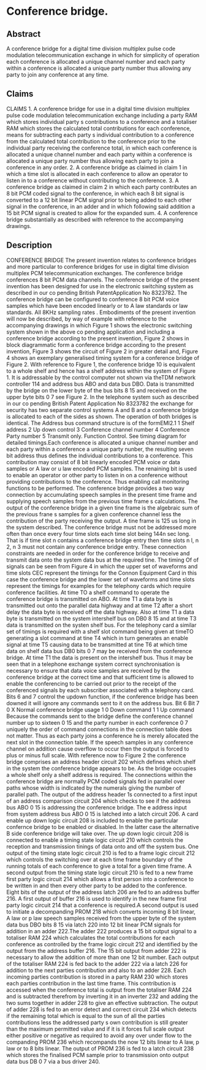 # Conference bridge.

## Abstract
A conference bridge for a digital time division multiplex pulse code modulation telecommunication exchange in which for simplicity of operation each conference is allocated a unique channel number and each party within a conference is allocated a unique party number thus allowing any party to join any conference at any time.

## Claims
CLAIMS 1. A conference bridge for use in a digital time division multiplex pulse code modulation telecommunication exchange including a party RAM which stores individual party s contributions to a conference and a totaliser RAM which stores the calculated total contributions for each conference, means for subtracting each party s individual contribution to a conference from the calculated total contribution to the conference prior to the individual party receiving the conference total, in which each conference is allocated a unique channel number and each party within a conference is allocated a unique party number thus allowing each party to join a conference in any order. 2. A conference bridge as claimed in claim 1 in which a time slot is allocated in each conference to allow an operator to listen in to a conference without contributing to the conference. 3. A conference bridge as claimed in claim 2 in which each party contributes an 8 bit PCM coded signal to the conference, in which each 8 bit signal is converted to a 12 bit linear PCM signal prior to being added to each other signal in the conference, in an adder and in which following said addition a 15 bit PCM signal is created to allow for the expanded sum. 4. A conference bridge substantially as described with reference to the accompanying drawings.

## Description
CONFERENCE BRIDGE The present invention relates to conference bridges and more particular to conference bridges for use in digital time division multiplex PCM telecommunication exchanges. The conference bridge conferences 8 bit PCM data channels. The conference bridge of the present invention has been designed for use in the electronic switching system as described in our co pending British PatentApplication No 8323782. The conference bridge can be configured to conference 8 bit PCM voice samples which have been encoded linearly or to A law standards or law standards. All 8KHz sampling rates . Embodiments of the present invention will now be described, by way of example with reference to the accompanying drawings in which Figure 1 shows the electronic switching system shown in the above co pending application and including a conference bridge according to the present invention, Figure 2 shows in block diagrammatic form a conference bridge according to the present invention, Figure 3 shows the circuit of Figure 2 in greater detail and, Figure 4 shows an exemplary generalised timing system for a conference bridge of Figure 2. With reference to Figure 1, the conference bridge 10 is equivalent to a whole shelf and hence has a shelf address within the system of Figure 1. It is addressable by the control computer not shown via theTDM network controller 114 and address bus ABO and data bus DBO. Data is transmitted by the bridge on the lower byte of the bus bits 8 15 and received on the upper byte bits 0 7 see Figure 2. In the telephone system such as described in our co pending British Patent Application No 8323782 the exchange for security has two separate control systems A and B and a conference bridge is allocated to each of the sides as shown. The operation of both bridges is identical. The Address bus command structure is of the formEMI2.1 1 Shelf address 2 Up down control 3 Conference channel number 4 Conference Party number 5 Transmit only. Function Control. See timing diagram for detailed timings.Each conference is allocated a unique channel number and each party within a conference a unique party nunber, the resulting seven bit address thus defines the individual contributions to a conference. This contribution may consist of 8 bit linearly encoded PCM voice or data samples or A law or u law encoded PCM samples. The renaining bit is used to enable an operator or other party to listen in on a conference without providing contributions to the conference. Thus enabling call monitoring functions to be performed. The conference bridge provides a two way connection by accumulating speech samples in the present time frame and supplying speech samples from the previous time frame s calculations. The output of the conference bridge in a given tine frame is the algebraic sum of the previous frane s samples for a given conference channel less the contribution of the party receiving the output. A tine frame is 125 us long in the system described. The conference bridge must not be addressed more often than once every four time slots each time slot being 144n sec long. That is if time slot n contains a conference bridge entry then time slots n l, n 2, n 3 must not contain any conference bridge entry. These connection constraints are needed in order for the conference bridge to receive and transmit data onto the system data bus at the required tine. The timing Of of signals can be seen from Figure 4 in which the upper set of waveforms and time slots CEC represent the timings for the Connon Equipment Card in this case the conference bridge and the lower set of waveforms and time slots represent the timings for examples for the telephony cards which require conference facilities. At time TO a shelf command to operate the conference bridge is transmitted on ABO. At time T1 a data byte is transmitted out onto the parallel data highway and at time T2 after a short delay the data byte is received off the data highway. Also at time T1 a data byte is transmitted on the system intershelf bus on DB0 8 15 and at time T3 data is transmitted on the systen shelf bus. For the telephony card a similar set of timings is required with a shelf slot command being given at timeTO generating a slot command at tine T4 which in turn generates an enable signal at time T5 causing data to be transmitted at tine T6 at which time data on shelf data bus DB0 bits 0 7 may be received from the conference bridge. At time T1 the data is present on the intershelf bus. Thus it may be seen that in a telephone exchange system correct synchronisation is necessary to ensure that data voice samples are received by the conference bridge at the correct time and that sufficient time is allowed to enable the conferencing to be carried out prior to the receipt of the conferenced signals by each subscriber associated with a telephony card. Bits 6 and 7 control the updown function, if the conference bridge has been downed it will ignore any commands sent to it on the address bus. Bit 6 Bit 7 0 X Normal conference bridge usage 1 0 Down command 1 1 Up command Because the commands sent to the bridge define the conference channel number up to sixteen 0 15 and the party number in each conference 0 7 uniquely the order of command connections in the connection table does not matter. Thus as each party joins a conference he is merely allocated the next slot in the connection table. If the speech samples in any conference channel on addition cause overflow to occur then the output is forced to plus or minus full scale. With reference now to Figure 2 the conference bridge comprises an address header circuit 202 which defines which shelf in the system the conference bridge appears to be. As the bridge occupies a whole shelf only a shelf address is required. The connections within the conference bridge are normally PCM coded signals fed in parallel over paths whose width is indlcated by the numerals giving the number of parallel path. The output of the address header 1s connected to a first input of an address comparison circuit 204 which checks to see if the address bus ABO 0 15 is addressing the conference bridge. The e address input from system address bus ABO 0 15 is latched into a latch circuit 206. A card enable up down logic circuit 208 is included to enable the particular confernce bridge to be enabled or disabled. In the latter case the alternative B side conference bridge will take over. The up down logic circuit 208 is connected to enable a timing state logic circuit 210 which controls the reception and transmission tinings of data onto and off the system bus. One output of the timing state logic circuit 210 is fed to a frame logic circuit 212 which controls the switching over at each time frame boundary of the running totals of each conference to give a total for a given time frame. A second output from the timing state logic circuit 210 is fed to a new frame first party logic circuit 214 which allows a first person into a conference to be written in and then every other party to be added to the conference. Eight bits of the output of the address latch 206 are fed to an address buffer 216. A first output of buffer 216 is used to identify in the new frame first party logic circuit 214 that a conference is required.A second output is used to initiate a decompanding PROM 218 which converts incoming 8 bit linear, A law or p law speech samples received from the upper byte of the system data bus DBO bits 8 15 via latch 220 into 12 bit linear PCM signals for addition in an adder 222.The adder 222 produces a 15 bit output signal to a totaliser RAM 224 which calculates the total contributions for each conference as controlled by the frame logic circuit 212 and identified by the output from the address buffer 216. The 15 bit output from adder 222 is necessary to allow the addition of more than one 12 bit number. Each output of the totaliser RAM 224 is fed back to the adder 222 via a latch 226 for addition to the next parties contribution and also to an adder 228. Each incoming parties contribution is stored in a party RAM 230 which stores each parties contribution in the last time frame. This contribution is accessed when the conference total is output from the totaliser RAM 224 and is subtracted therefrom by inverting it in an inverter 232 and adding the two sums together in adder 228 to give an effective subtraction. The output of adder 228 is fed to an error detect and correct circuit 234 which detects if the remaining total which is equal to the sun of all the parties contributions less the addressed party s own contribution is still greater than the maximum permitted value and if it is it forces full scale output either positive or negative as required to avoid any over under flow to the companding PROM 236 which recompands the now 12 bits linear to A law, p law or to 8 bits linear. The output of PROM 236 is fed to a latch circuit 238 which stores the finalised PCM sample prior to transmission onto output data bus DB 0 7 via a bus driver 240.